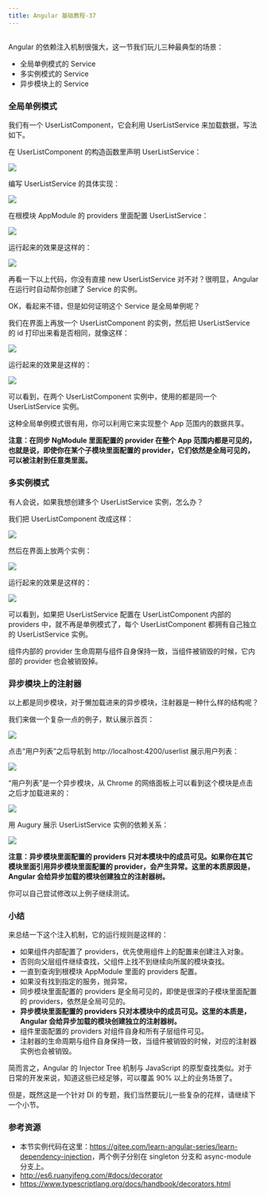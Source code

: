 ```yaml
---
title: Angular 基础教程-37
---
```

<article id="topicContainer" class="column_content"><h2 class="topic_title"></h2><div><p>Angular 的依赖注入机制很强大，这一节我们玩儿三种最典型的场景：</p>
<ul>
<li>全局单例模式的 Service</li>
<li>多实例模式的 Service</li>
<li>异步模块上的 Service</li>
</ul>
<h3 id="">全局单例模式</h3>
<p>我们有一个 UserListComponent，它会利用 UserListService 来加载数据，写法如下。</p>
<p>在 UserListComponent 的构造函数里声明 UserListService：</p>
<p><img src="https://images.gitbook.cn/94de49c0-d260-11e9-84ba-0bd4ba7d7fb3"></p>
<p>编写 UserListService 的具体实现：</p>
<p><img src="https://images.gitbook.cn/9bd239d0-d260-11e9-b943-9d5bb2abdc80"></p>
<p>在根模块 AppModule 的 providers 里面配置 UserListService：</p>
<p><img src="https://images.gitbook.cn/a454e030-d260-11e9-bcae-b7c2737c8da6"></p>
<p>运行起来的效果是这样的：</p>
<p><img src="https://images.gitbook.cn/ab05acc0-d260-11e9-84ba-0bd4ba7d7fb3"></p>
<p>再看一下以上代码，你没有直接 new UserListService 对不对？很明显，Angular 在运行时自动帮你创建了 Service 的实例。</p>
<p>OK，看起来不错，但是如何证明这个 Service 是全局单例呢？</p>
<p>我们在界面上再放一个 UserListComponent 的实例，然后把 UserListService 的 id 打印出来看是否相同，就像这样：</p>
<p><img src="https://images.gitbook.cn/b5fbc420-d260-11e9-84ba-0bd4ba7d7fb3"></p>
<p>运行起来的效果是这样的：</p>
<p><img src="https://images.gitbook.cn/bd823030-d260-11e9-b943-9d5bb2abdc80"></p>
<p>可以看到，在两个 UserListComponent 实例中，使用的都是同一个 UserListService 实例。</p>
<p>这种全局单例模式很有用，你可以利用它来实现整个 App 范围内的数据共享。</p>
<p><strong>注意：在同步 NgModule 里面配置的 provider 在整个 App 范围内都是可见的，也就是说，即使你在某个子模块里面配置的 provider，它们依然是全局可见的，可以被注射到任意类里面。</strong></p>
<h3 id="-1">多实例模式</h3>
<p>有人会说，如果我想创建多个 UserListService 实例，怎么办？</p>
<p>我们把 UserListComponent 改成这样：</p>
<p><img src="https://images.gitbook.cn/cfba57a0-d260-11e9-b943-9d5bb2abdc80"></p>
<p>然后在界面上放两个实例：</p>
<p><img src="https://images.gitbook.cn/d69ae6c0-d260-11e9-bcae-b7c2737c8da6"></p>
<p>运行起来的效果是这样的：</p>
<p><img src="https://images.gitbook.cn/de0b0bb0-d260-11e9-b943-9d5bb2abdc80"></p>
<p>可以看到，如果把 UserListService 配置在 UserListComponent 内部的 providers 中，就不再是单例模式了，每个 UserListComponent 都拥有自己独立的 UserListService 实例。</p>
<p>组件内部的 provider 生命周期与组件自身保持一致，当组件被销毁的时候，它内部的 provider 也会被销毁掉。</p>
<h3 id="-2">异步模块上的注射器</h3>
<p>以上都是同步模块，对于懒加载进来的异步模块，注射器是一种什么样的结构呢？</p>
<p>我们来做一个复杂一点的例子，默认展示首页：</p>
<p><img src="https://images.gitbook.cn/ee57dde0-d260-11e9-bcae-b7c2737c8da6"></p>
<p>点击“用户列表”之后导航到 http://localhost:4200/userlist 展示用户列表：</p>
<p><img src="https://images.gitbook.cn/f5144330-d260-11e9-8d0f-6b56ebcd1907"></p>
<p>“用户列表”是一个异步模块，从 Chrome 的网络面板上可以看到这个模块是点击之后才加载进来的：</p>
<p><img src="https://images.gitbook.cn/fcafe4f0-d260-11e9-bcae-b7c2737c8da6"></p>
<p>用 Augury 展示 UserListService 实例的依赖关系：</p>
<p><img src="https://images.gitbook.cn/03b4c4f0-d261-11e9-b943-9d5bb2abdc80"></p>
<p><strong>注意：异步模块里面配置的 providers 只对本模块中的成员可见。如果你在其它模块里面引用异步模块里面配置的 provider，会产生异常。这里的本质原因是，Angular 会给异步加载的模块创建独立的注射器树。</strong></p>
<p>你可以自己尝试修改以上例子继续测试。</p>
<h3 id="-3">小结</h3>
<p>来总结一下这个注入机制，它的运行规则是这样的：</p>
<ul>
<li>如果组件内部配置了 providers，优先使用组件上的配置来创建注入对象。</li>
<li>否则向父层组件继续查找，父组件上找不到继续向所属的模块查找。</li>
<li>一直到查询到根模块 AppModule 里面的 providers 配置。</li>
<li>如果没有找到指定的服务，抛异常。</li>
<li>同步模块里面配置的 providers 是全局可见的，即使是很深的子模块里面配置的 providers，依然是全局可见的。</li>
<li><strong>异步模块里面配置的 providers 只对本模块中的成员可见。这里的本质是，Angular 会给异步加载的模块创建独立的注射器树。</strong></li>
<li>组件里面配置的 providers 对组件自身和所有子层组件可见。</li>
<li>注射器的生命周期与组件自身保持一致，当组件被销毁的时候，对应的注射器实例也会被销毁。</li>
</ul>
<p>简而言之，Angular 的 Injector Tree 机制与 JavaScript 的原型查找类似。对于日常的开发来说，知道这些已经足够，可以覆盖 90% 以上的业务场景了。</p>
<p>但是，既然这是一个针对 DI 的专题，我们当然要玩儿一些复杂的花样，请继续下一个小节。</p>
<h3 id="-4">参考资源</h3>
<ul>
<li>本节实例代码在这里：<a href="https://gitee.com/learn-angular-series/learn-dependency-injection">https://gitee.com/learn-angular-series/learn-dependency-injection</a>，两个例子分别在 singleton 分支和 async-module 分支上。</li>
<li><a href="http://es6.ruanyifeng.com/#docs/decorator">http://es6.ruanyifeng.com/#docs/decorator</a></li>
<li><a href="https://www.typescriptlang.org/docs/handbook/decorators.html">https://www.typescriptlang.org/docs/handbook/decorators.html</a></li>
</ul></div></article>